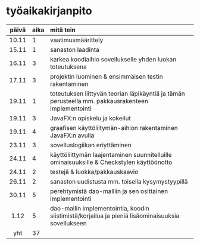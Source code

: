 # työaikakirjanpito

| päivä | aika | mitä tein  |
| :----:|:-----| :-----|
| 10.11 | 1    | vaatimusmäärittely|
| 15.11 | 1    | sanaston laadinta |
| 16.11 | 3    | karkea koodiaihio sovellukselle yhden luokan toteutuksena |
| 17.11 | 3    | projektin luominen & ensimmäisen testin rakentaminen |
| 19.11 | 1    | toteutuksen liittyvän teorian läpikäyntiä ja tämän perusteella mm. pakkausrakenteen implementointi |
| 19.11 | 3    | JavaFX:n opiskelu ja kokeilut |
| 19.11 | 4    | graafisen käyttöliitymän-aihion rakentaminen JavaFX:n avulla |
| 23.11 | 3    | sovelluslogiikan eriyttäminen |
| 24.11 | 4    | käyttöliittymän laajentaminen suunnitelluille ominaisuuksille & Checkstylen käyttöönotto |
| 24.11 | 2    | testejä & luokka/pakkauskaavio |
| 26.11 | 2    | sanaston uudistusta mm. toisella kysymystyypillä |
| 30.11 | 5    | perehtymistä dao-malliin ja sen osittainen implementointi |
| 1.12  | 5    | dao-mallin implementointia, koodin siistimistä/korjailua ja pieniä lisäominaisuuksia sovellukseen |
| yht   | 37   |  | 
